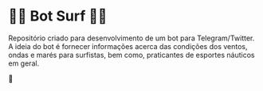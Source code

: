 # :surfing_man: Bot Surf :surfing_woman:

Repositório criado para desenvolvimento de um bot para Telegram/Twitter.
A ideia do bot é fornecer informações acerca das condições dos ventos, ondas e marés para surfistas, bem como, praticantes de esportes náuticos em geral.

:call_me_hand:

